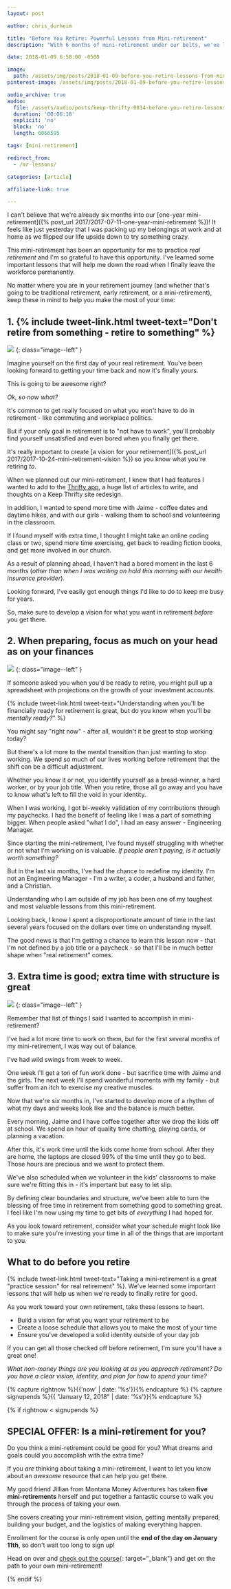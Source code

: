 ```yaml
---
layout: post

author: chris_durheim

title: "Before You Retire: Powerful Lessons from Mini-retirement"
description: "With 6 months of mini-retirement under our belts, we've learned a ton that can help us prepare for our real retirement"

date: 2018-01-09 6:58:00 -0500

image:
  path: /assets/img/posts/2018-01-09-before-you-retire-lessons-from-mini-retirement/planning.jpg
pinterest-image: /assets/img/posts/2018-01-09-before-you-retire-lessons-from-mini-retirement/TK

audio_archive: true
audio:
  file: /assets/audio/posts/keep-thrifty-0014-before-you-retire-lessons-from-mini-retirement.mp3
  duration: '00:06:18'
  explicit: 'no'
  block: 'no'
  length: 6066595

tags: [mini-retirement]

redirect_from:
  - /mr-lessons/

categories: [article]

affiliate-link: true

---
```


I can't believe that we're already six months into our [one-year mini-retirement]({% post_url 2017/2017-07-11-one-year-mini-retirement %})! It feels like just yesterday that I was packing up my belongings at work and at home as we flipped our life upside down to try something crazy.

This mini-retirement has been an opportunity for me to practice _real retirement_ and I'm so grateful to have this opportunity. I've learned some important lessons that will help me down the road when I finally leave the workforce permanently.

No matter where you are in your retirement journey (and whether that's going to be traditional retirement, early retirement, or a mini-retirement), keep these in mind to help you make the most of your time:

## 1. {% include tweet-link.html tweet-text="Don't retire from something - retire to something" %}

![]({{site.url}}/assets/img/posts/2018-01-09-before-you-retire-lessons-from-mini-retirement/freedom.jpg)
{: class="image--left" }

Imagine yourself on the first day of your real retirement. You've been looking forward to getting your time back and now it's finally yours.

This is going to be awesome right?

_Ok, so now what?_

It's common to get really focused on what you _won't_ have to do in retirement - like commuting and workplace politics.

But if your only goal in retirement is to "not have to work", you'll probably find yourself unsatisfied and even bored when you finally get there.

It's really important to create [a vision for your retirement]({% post_url 2017/2017-10-24-mini-retirement-vision %}) so you know what you're retiring _to_.

When we planned out our mini-retirement, I knew that I had features I wanted to add to the [Thrifty app](https://thrifty.keepthrifty.com), a huge list of articles to write, and thoughts on a Keep Thrifty site redesign.

In addition, I wanted to spend more time with Jaime - coffee dates and daytime hikes, and with our girls - walking them to school and volunteering in the classroom.

If I found myself with extra time, I thought I might take an online coding class or two, spend more time exercising, get back to reading fiction books, and get more involved in our church.

As a result of planning ahead, I haven't had a bored moment in the last 6 months (_other than when I was waiting on hold this morning with our health insurance provider_).

Looking forward, I've easily got enough things I'd like to do to keep me busy for years.

So, make sure to develop a vision for what you want in retirement _before_ you get there.

## 2. When preparing, focus as much on your head as on your finances

![]({{site.url}}/assets/img/posts/2018-01-09-before-you-retire-lessons-from-mini-retirement/shoes.jpg)
{: class="image--left" }

If someone asked you when you'd be ready to retire, you might pull up a spreadsheet with projections on the growth of your investment accounts.

{% include tweet-link.html tweet-text="Understanding when you'll be financially ready for retirement is great, but do you know when you'll be _mentally ready?_" %}

You might say "right now" - after all, wouldn't it be great to stop working today?

But there's a lot more to the mental transition than just wanting to stop working. We spend so much of our lives working before retirement that the shift can be a difficult adjustment.

Whether you know it or not, you identify yourself as a bread-winner, a hard worker, or by your job title. When you retire, those all go away and you have to know what's left to fill the void in your identity.

When I was working, I got bi-weekly validation of my contributions through my paychecks. I had the benefit of feeling like I was a part of something bigger. When people asked "what I do", I had an easy answer - Engineering Manager.

Since starting the mini-retirement, I've found myself struggling with whether or not what I'm working on is valuable. _If people aren't paying, is it actually worth something?_

But in the last six months, I've had the chance to redefine my identity. I'm not an Engineering Manager - I'm a writer, a coder, a husband and father, and a Christian.

Understanding who I am outside of my job has been one of my toughest and most valuable lessons from this mini-retirement.

Looking back, I know I spent a disproportionate amount of time in the last several years focused on the dollars over time on understanding myself.

The good news is that I'm getting a chance to learn this lesson now - that I'm not defined by a job title or a paycheck - so that I'll be in much better shape when "real retirement" comes.

## 3. Extra time is good; extra time with structure is great

![]({{site.url}}/assets/img/posts/2018-01-09-before-you-retire-lessons-from-mini-retirement/notebook.jpg)
{: class="image--left" }

Remember that list of things I said I wanted to accomplish in mini-retirement?

I've had a lot more time to work on them, but for the first several months of my mini-retirement, I was way out of balance.

I've had wild swings from week to week.

One week I'll get a ton of fun work done - but sacrifice time with Jaime and the girls. The next week I'll spend wonderful moments with my family - but suffer from an itch to exercise my creative muscles.

Now that we're six months in, I've started to develop more of a rhythm of what my days and weeks look like and the balance is much better.

Every morning, Jaime and I have coffee together after we drop the kids off at school. We spend an hour of quality time chatting, playing cards, or planning a vacation.

After this, it's work time until the kids come home from school. After they are home, the laptops are closed 99% of the time until they go to bed. Those hours are precious and we want to protect them.

We've also scheduled when we volunteer in the kids' classrooms to make sure we're fitting this in - it's important but easy to let slip.

By defining clear boundaries and structure, we've been able to turn the blessing of free time in retirement from something good to something great. I feel like I'm now using my time to get bits of _everything_ I had hoped for.

As you look toward retirement, consider what your schedule might look like to make sure you're investing your time in all of the things that are important to you.

## What to do before you retire

{% include tweet-link.html tweet-text="Taking a mini-retirement is a great \"practice session\" for real retirement" %}. We've learned some important lessons that will help us when we're ready to finally retire for good.

As you work toward your own retirement, take these lessons to heart.

- Build a vision for what you want your retirement to be
- Create a loose schedule that allows you to make the most of your time
- Ensure you've developed a solid identity outside of your day job

If you can get all those checked off before retirement, I'm sure you'll have a great one!

_What non-money things are you looking at as you approach retirement? Do you have a clear vision, identity, and plan for how to spend your time?_

{% capture rightnow %}{{'now' | date: '%s'}}{% endcapture %}
{% capture signupends %}{{ "January 12, 2018" | date: '%s'}}{% endcapture %}

{% if rightnow < signupends %}

## SPECIAL OFFER: Is a mini-retirement for you?

Do you think a mini-retirement could be good for you? What dreams and goals could you accomplish with the extra time?

If you _are_ thinking about taking a mini-retirement, I want to let you know about an _awesome_ resource that can help you get there.

My good friend Jillian from Montana Money Adventures has taken __five mini-retirements__ herself and put together a fantastic course to walk you through the process of taking your own.

She covers creating your mini-retirement vision, getting mentally prepared, building your budget, and the logistics of making everything happen.

Enrollment for the course is only open until the __end of the day on January 11th__, so don't wait too long to sign up!

Head on over and [check out the course](https://montanamoneyadventures.teachable.com/p/mini-retirement-mastered?affcode=150897_fxbrtgdg){: target="_blank"} and get on the path to your own mini-retirement!

{% endif %}
